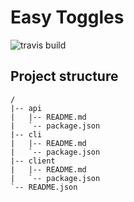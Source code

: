 # Easy Toggles

![travis build](https://travis-ci.org/wcalderipe/easy-toggles.svg?branch=master)

## Project structure

```
/
|-- api
|   |-- README.md
|   `-- package.json
|-- cli
|   |-- README.md
|   `-- package.json
|-- client
|   |-- README.md
|   `-- package.json
`-- README.json
```
